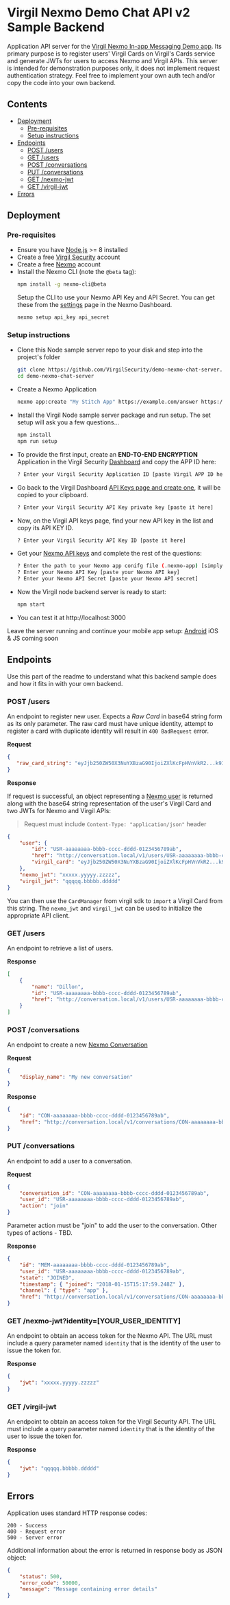# Virgil Nexmo Demo Chat API v2 Sample Backend

Application API server for the [Virgil Nexmo In-app Messaging Demo app](https://github.com/VirgilSecurity/demo-nexmo-chat-android). Its primary purpose is to register users' Virgil Cards on  Virgil's Cards service and generate JWTs for users to access Nexmo and Virgil APIs. This server 
is intended for demonstration purposes only, it does not implement request authentication strategy. Feel free to implement your own auth tech and/or copy the code into your own backend.

 ## Contents
 * [Deployment](#deployment)
    * [Pre-requisites](#pre-requisites)
    * [Setup instructions](#setup-instructions)
 * [Endpoints](#endpoints)
    * [POST /users](#post-users)
    * [GET /users](#get-users)
    * [POST /conversations](#post-conversations)
    * [PUT /conversations](#put-conversations)
    * [GET /nexmo-jwt](#get-nexmo-jwt)
    * [GET /virgil-jwt](#get-virgil-jwt)
 * [Errors](#errors)

## Deployment

### Pre-requisites

* Ensure you have [Node.js](https://nodejs.org/en/) >= 8 installed
* Create a free [Virgil Security](https://dashboard.virgilsecurity.com/) account
* Create a free [Nexmo](https://dashboard.nexmo.com/) account
* Install the Nexmo CLI (note the `@beta` tag):
	```sh
	npm install -g nexmo-cli@beta
	```
	Setup the CLI to use your Nexmo API Key and API Secret. You can get these from the 
	[settings](https://dashboard.nexmo.com/settings) page in the Nexmo Dashboard.
	```sh
	nexmo setup api_key api_secret
	```

### Setup instructions

* Clone this Node sample server repo to your disk and step into the project's folder
	```sh
	git clone https://github.com/VirgilSecurity/demo-nexmo-chat-server.git
	cd demo-nexmo-chat-server
	```
	
* Create a Nexmo Application
	```sh
	nexmo app:create "My Stitch App" https://example.com/answer https://example.com/event --type=rtc --keyfile=private.key
	```
	
* Install the Virgil Node sample server package and run setup. The set setup will ask you a few questions...
	```sh
	npm install
	npm run setup
	```
	
* To provide the first input, create an **END-TO-END ENCRYPTION** Application in the Virgil Security [Dashboard](https://dashboard.virgilsecurity.com/apps/new) and copy the APP ID here:
	```sh
	? Enter your Virgil Security Application ID [paste Virgil APP ID here]
	```
	
* Go back to the Virgil Dashboard [API Keys page and create one](https://dashboard.virgilsecurity.com/api-keys), it will be copied to your clipboard.
	```sh
	? Enter your Virgil Security API Key private key [paste it here]
	```

* Now, on the Virgil API keys page, find your new API key in the list and copy its API KEY ID.  
	```sh
	? Enter your Virgil Security API Key ID [paste it here]
	```
	
* Get your [Nexmo API keys](https://dashboard.nexmo.com/getting-started-guide) and complete the rest of the questions:
	```sh
	? Enter the path to your Nexmo app conifg file (.nexmo-app) [simply hit enter]
	? Enter your Nexmo API Key [paste your Nexmo API key]
	? Enter your Nexmo API Secret [paste your Nexmo API secret]
	```
	
* Now the Virgil node backend server is ready to start:
	```sh
	npm start
	```
	
* You can test it at http://localhost:3000

Leave the server running and continue your mobile app setup: [Android](https://github.com/VirgilSecurity/demo-nexmo-chat-android)  iOS & JS coming soon


 ## Endpoints
 Use this part of the readme to understand what this backend sample does and how it fits in with your own backend.
 
 ### POST /users
 
 An endpoint to register new user. Expects a _Raw Card_ in base64 string form as its only parameter.
 The raw card must have unique identity, attempt to register a card with duplicate identity will result in
 `400 BadRequest` error.
 
 **Request**
 ```json
{
	"raw_card_string": "eyJjb250ZW50X3NuYXBzaG90IjoiZXlKcFpHVnVkR2...k9In19fQ=="
}
```

**Response**

If request is successful, an object representing a [Nexmo user](https://developer.nexmo.com/stitch/in-app-messaging/guides/simple-conversation)
is returned along with the base64 string representation of the user's Virgil Card and two JWTs for Nexmo and Virgil
APIs:

> Request must include `Content-Type: "application/json"` header 
 
```json
{
	"user": {
		"id": "USR-aaaaaaaa-bbbb-cccc-dddd-0123456789ab",
		"href": "http://conversation.local/v1/users/USR-aaaaaaaa-bbbb-cccc-dddd-0123456789ab",
		"virgil_card": "eyJjb250ZW50X3NuYXBzaG90IjoiZXlKcFpHVnVkR2...k9In19fQ=="
	},
	"nexmo_jwt": "xxxxx.yyyyy.zzzzz",
	"virgil_jwt": "qqqqq.bbbbb.ddddd"
}
```
You can then use the `CardManager` from virgil sdk to `import` a Virgil Card from this string. The `nexmo_jwt` and
 `virgil_jwt` can be used to initialize the appropriate API client.

### GET /users

An endpoint to retrieve a list of users.

**Response**

```json
[
	{
		"name": "Dillon",
		"id": "USR-aaaaaaaa-bbbb-cccc-dddd-0123456789ab",
		"href": "http://conversation.local/v1/users/USR-aaaaaaaa-bbbb-cccc-dddd-0123456789ab"
	}
]
```

### POST /conversations

An endpoint to create a new [Nexmo Conversation](https://developer.nexmo.com/stitch/in-app-messaging/guides/simple-conversation)

**Request**

```json
{
	"display_name": "My new conversation" 
}
```

**Response**

```json
{
	"id": "CON-aaaaaaaa-bbbb-cccc-dddd-0123456789ab",
	"href": "http://conversation.local/v1/conversations/CON-aaaaaaaa-bbbb-cccc-dddd-0123456789ab"
}
```
   
### PUT /conversations

An endpoint to add a user to a conversation.

**Request**

```json
{
	"conversation_id": "CON-aaaaaaaa-bbbb-cccc-dddd-0123456789ab",
	"user_id": "USR-aaaaaaaa-bbbb-cccc-dddd-0123456789ab",
	"action": "join"
}
```

Parameter action must be "join" to add the user to the conversation. Other types of actions - TBD.

**Response**

```json
{ 
	"id": "MEM-aaaaaaaa-bbbb-cccc-dddd-0123456789ab",
	"user_id": "USR-aaaaaaaa-bbbb-cccc-dddd-0123456789ab",
	"state": "JOINED",
	"timestamp": { "joined": "2018-01-15T15:17:59.248Z" },
	"channel": { "type": "app" },
	"href": "http://conversation.local/v1/conversations/CON-aaaaaaaa-bbbb-cccc-dddd-0123456789ab/members/MEM-aaaaaaaa-bbbb-cccc-dddd-0123456789ab"
}
```

### GET /nexmo-jwt?identity=[YOUR_USER_IDENTITY]

An endpoint to obtain an access token for the Nexmo API. The URL must include a query parameter named `identity` that is the identity of the user to issue the token for.

**Response**
```json
{
	"jwt": "xxxxx.yyyyy.zzzzz"
}
```

### GET /virgil-jwt

An endpoint to obtain an access token for the Virgil Security API. The URL must include a query parameter named `identity` that is the identity of the user to issue the token for.

**Response**
```json
{
	"jwt": "qqqqq.bbbbb.ddddd"
}
```

## Errors

Application uses standard HTTP response codes:

```
200 - Success
400 - Request error
500 - Server error
```

Additional information about the error is returned in response body as JSON object:
```json
{
	"status": 500,
	"error_code": 50000,
	"message": "Message containing error details"
}
```
